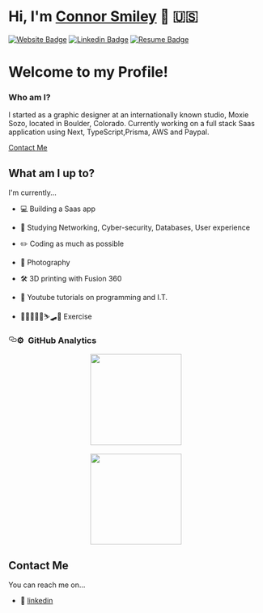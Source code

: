 # Hi, I'm [Connor Smiley](https://www.connorsmiley.com/) 🍣  🇺🇸

[![Website Badge](https://img.shields.io/badge/-ConnorSmiley.com-6441a5?style=flat&logo=google-chrome&logoColor=white&link=https://www.connorsmiley.com/)](https://www.connorsmiley.com/)
[![Linkedin Badge](https://img.shields.io/badge/-ConnorSmiley-6441a5?style=flat&logo=Linkedin&logoColor=white&link=https://www.linkedin.com/in/connor-smiley/)](https://www.linkedin.com/in/connor-smiley/)
[![Resume Badge](https://img.shields.io/badge/-resume.pdf-6441a5?style=flat&logo=pinboard&logoColor=white&link=https://.com/r.pdf)](https://drive.google.com/file/d/1QtuIUnf50ZRDrgBWiebARX011r146o2o/view?usp=share_link)

# Welcome to my Profile!

### Who am I?

I started as a graphic designer at an internationally known studio, Moxie Sozo, located in Boulder, Colorado. Currently working on a full stack Saas application using Next, TypeScript,Prisma, AWS and Paypal.

[Contact Me](#contact-me)


## What am I up to?

I'm currently...

- 💻 Building a Saas app
 
- 📖 Studying Networking, Cyber-security, Databases, User experience
 
- ✏️ Coding as much as possible
 
- 📸 Photography
 
- 🛠️ 3D printing with Fusion 360
 
- 🎥 Youtube tutorials on programming and I.T.

- 💪🏼🏓🏂🏿⛷🛹🛴 Exercise


<h3 id="️--github-analytics" style="position:relative;"><a href="#%EF%B8%8F--github-analytics" aria-label="️  github analytics permalink" class="anchor before"><svg aria-hidden="true" focusable="false" height="16" version="1.1" viewBox="0 0 16 16" width="16"><path fill-rule="evenodd" d="M4 9h1v1H4c-1.5 0-3-1.69-3-3.5S2.55 3 4 3h4c1.45 0 3 1.69 3 3.5 0 1.41-.91 2.72-2 3.25V8.59c.58-.45 1-1.27 1-2.09C10 5.22 8.98 4 8 4H4c-.98 0-2 1.22-2 2.5S3 9 4 9zm9-3h-1v1h1c1 0 2 1.22 2 2.5S13.98 12 13 12H9c-.98 0-2-1.22-2-2.5 0-.83.42-1.64 1-2.09V6.25c-1.09.53-2 1.84-2 3.25C6 11.31 7.55 13 9 13h4c1.45 0 3-1.69 3-3.5S14.5 6 13 6z"></path></svg></a>⚙️ &nbsp;GitHub Analytics</h3>
<p align="center">
<a href="https://github.com/connorsmiley">
  <img height="180em" src="https://github-readme-stats-eight-theta.vercel.app/api?username=connorsmiley&amp;show_icons=true&amp;theme=vue-dark&amp;include_all_commits=true&amp;count_private=true"><br><br>
  <img height="180em" src="https://github-readme-stats-eight-theta.vercel.app/api/top-langs/?username=connorsmiley&amp;layout=compact&amp;exclude_lang=java+r&amp;theme=vue-dark">
</a>
</p>


## Contact Me

You can reach me on...

- 🔖 [linkedin](https://www.linkedin.com/in/connor-smiley/)

